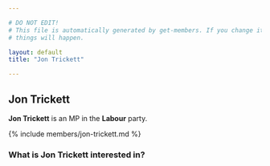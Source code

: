 ```yaml
---

# DO NOT EDIT!
# This file is automatically generated by get-members. If you change it, bad
# things will happen.

layout: default
title: "Jon Trickett"

---
```


## Jon Trickett

**Jon Trickett** is an MP in the **Labour** party.

{% include members/jon-trickett.md %}

### What is Jon Trickett interested in?



